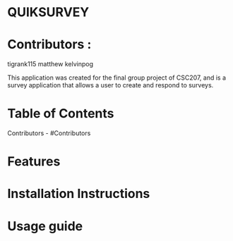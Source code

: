 # QUIKSURVEY

# Contributors :
tigrank115 
matthew
kelvinpog

This application was created for the final group project of CSC207, 
and is a survey application that allows a user to create and respond to surveys. 

# Table of Contents 
Contributors - #Contributors 

# Features 

# Installation Instructions 

# Usage guide 
